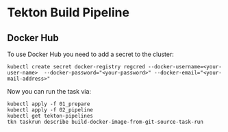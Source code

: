 # Tekton Build Pipeline

## Docker Hub

To use Docker Hub you need to add a secret to the cluster:

```
kubectl create secret docker-registry regcred --docker-username=<your-user-name>  --docker-password="<your-password>" --docker-email="<your-mail-address>"
```

Now you can run the task via:
```
kubectl apply -f 01_prepare
kubectl apply -f 02_pipeline
kubectl get tekton-pipelines
tkn taskrun describe build-docker-image-from-git-source-task-run
```